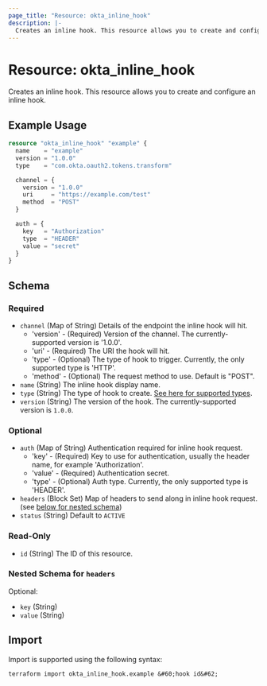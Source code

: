 ```yaml
---
page_title: "Resource: okta_inline_hook"
description: |-
  Creates an inline hook. This resource allows you to create and configure an inline hook.
---
```


# Resource: okta_inline_hook

Creates an inline hook. This resource allows you to create and configure an inline hook.

## Example Usage

```terraform
resource "okta_inline_hook" "example" {
  name    = "example"
  version = "1.0.0"
  type    = "com.okta.oauth2.tokens.transform"

  channel = {
    version = "1.0.0"
    uri     = "https://example.com/test"
    method  = "POST"
  }

  auth = {
    key   = "Authorization"
    type  = "HEADER"
    value = "secret"
  }
}
```

<!-- schema generated by tfplugindocs -->
## Schema

### Required

- `channel` (Map of String) Details of the endpoint the inline hook will hit.
	- 'version' - (Required) Version of the channel. The currently-supported version is '1.0.0'.
	- 'uri' - (Required) The URI the hook will hit.
	- 'type' - (Optional) The type of hook to trigger. Currently, the only supported type is 'HTTP'.
	- 'method' - (Optional) The request method to use. Default is "POST".
- `name` (String) The inline hook display name.
- `type` (String) The type of hook to create. [See here for supported types](https://developer.okta.com/docs/reference/api/inline-hooks/#supported-inline-hook-types).
- `version` (String) The version of the hook. The currently-supported version is `1.0.0`.

### Optional

- `auth` (Map of String) Authentication required for inline hook request.
	- 'key' - (Required) Key to use for authentication, usually the header name, for example 'Authorization'.
	- 'value' - (Required) Authentication secret.
	- 'type' - (Optional) Auth type. Currently, the only supported type is 'HEADER'.
- `headers` (Block Set) Map of headers to send along in inline hook request. (see [below for nested schema](#nestedblock--headers))
- `status` (String) Default to `ACTIVE`

### Read-Only

- `id` (String) The ID of this resource.

<a id="nestedblock--headers"></a>
### Nested Schema for `headers`

Optional:

- `key` (String)
- `value` (String)

## Import

Import is supported using the following syntax:

```shell
terraform import okta_inline_hook.example &#60;hook id&#62;
```

